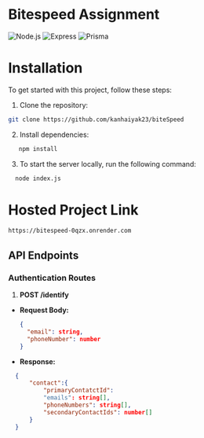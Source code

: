 # **Bitespeed Assignment**


<div>
  <img src="https://img.shields.io/badge/Node.js-339933?style=for-the-badge&logo=node.js&logoColor=white" alt="Node.js">
  <img src="https://img.shields.io/badge/Express.js-404D59?style=for-the-badge" alt="Express">
  <img src="https://img.shields.io/badge/Prisma-2D3748?style=for-the-badge&logo=Prisma&logoColor=white" alt="Prisma">

</div>

# Installation

To get started with this project, follow these steps:

 1. Clone the repository:
   ```bash
   git clone https://github.com/kanhaiyak23/biteSpeed
```
 2. Install dependencies:
 ```bash
    npm install
```

3. To start the server locally, run the following command:
```bash
  node index.js  
```
# Hosted Project Link
```bash
https://bitespeed-0qzx.onrender.com

```
## API Endpoints

### Authentication Routes

1. **POST /identify**
   
- **Request Body:**
    
  ```json
  {
	"email": string,
	"phoneNumber": number
  }
  ```
 - **Response:**
  ```json
    {
		"contact":{
			"primaryContatctId": 
			"emails": string[], 
			"phoneNumbers": string[],
			"secondaryContactIds": number[] 
		}
	}
  ```   

  
  

